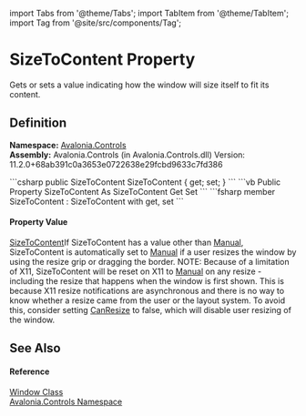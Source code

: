 import Tabs from '@theme/Tabs'; 
import TabItem from '@theme/TabItem'; 
import Tag from '@site/src/components/Tag'; 

# SizeToContent Property


Gets or sets a value indicating how the window will size itself to fit its content.



## Definition
**Namespace:** <a href="N_Avalonia_Controls">Avalonia.Controls</a>  
**Assembly:** Avalonia.Controls (in Avalonia.Controls.dll) Version: 11.2.0+68ab391c0a3653e0722638e29fcbd9633c7fd386

<Tabs groupId="api-code-preview">
<TabItem value="csharp" label="C#">
```csharp
public SizeToContent SizeToContent { get; set; }
```
</TabItem>
<TabItem value="vb" label="VB">
```vb
Public Property SizeToContent As SizeToContent
	Get
	Set
```
</TabItem>
<TabItem value="fsharp" label="F#">
```fsharp
member SizeToContent : SizeToContent with get, set
```
</TabItem>
</Tabs>



#### Property Value
<a href="T_Avalonia_Controls_SizeToContent">SizeToContent</a>If SizeToContent has a value other than <a href="T_Avalonia_Controls_SizeToContent">Manual</a>, SizeToContent is automatically set to <a href="T_Avalonia_Controls_SizeToContent">Manual</a> if a user resizes the window by using the resize grip or dragging the border. NOTE: Because of a limitation of X11, SizeToContent will be reset on X11 to <a href="T_Avalonia_Controls_SizeToContent">Manual</a> on any resize - including the resize that happens when the window is first shown. This is because X11 resize notifications are asynchronous and there is no way to know whether a resize came from the user or the layout system. To avoid this, consider setting <a href="P_Avalonia_Controls_Window_CanResize">CanResize</a> to false, which will disable user resizing of the window.

## See Also


#### Reference
<a href="T_Avalonia_Controls_Window">Window Class</a>  
<a href="N_Avalonia_Controls">Avalonia.Controls Namespace</a>  
